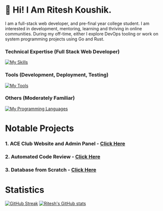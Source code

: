 # 💫 Hi! I Am Ritesh Koushik.
I am a full-stack web developer, and pre-final year college student. I am interested in development, mentoring, learning and thriving in online communities. During my off-time, either I explore DevOps tooling or work on system programming projects using Go and Rust.

### Technical Expertise (Full Stack Web Developer)
[![My Skills](https://skillicons.dev/icons?i=ts,react,next,tailwind,materialui,nodejs,express,mysql,postgres,mongodb,prisma,go,graphql,kafka,bun&theme=light)](https://skillicons.dev)

### Tools (Development, Deployment, Testing)
[![My Tools](https://skillicons.dev/icons?i=arch,vim,neovim,vscode,git,githubactions,ubuntu,nginx,docker,kubernetes,prometheus,grafana,supabase,postman&theme=light)](https://skillicons.dev)

### Others (Moderately Familiar)
[![My Programming Languages](https://skillicons.dev/icons?i=c,cpp,python,arduino,raspberrypi,java,ruby,rust,bash&theme=light)](https://skillicons.dev)

# Notable Projects
### 1. ACE Club Website and Admin Panel - [Click Here](https://github.com/IAmRiteshKoushik/ace)
### 2. Automated Code Review - [Click Here](https://github.com/IAmRiteshKoushik/coderev-web)
### 3. Database from Scratch - [Click Here](https://github.com/IAmRiteshKoushik/db-dev)

# Statistics
[![GitHub Streak](https://streak-stats.demolab.com?user=IAmRiteshKoushik&theme=tokyonight&hide_border=false&card_width=510)](https://git.io/streak-stats)
[![Ritesh's GitHub stats](https://github-readme-stats.vercel.app/api?username=IAmRiteshKoushik&&show_icons=true&theme=tokyonight)](https://github.com/anuraghazr/github-readme-stats)


